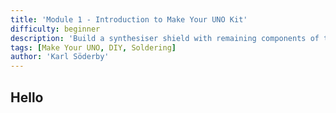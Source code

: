 ```yaml
---
title: 'Module 1 - Introduction to Make Your UNO Kit'
difficulty: beginner
description: 'Build a synthesiser shield with remaining components of the kit!'
tags: [Make Your UNO, DIY, Soldering]
author: 'Karl Söderby'
---
```


## Hello